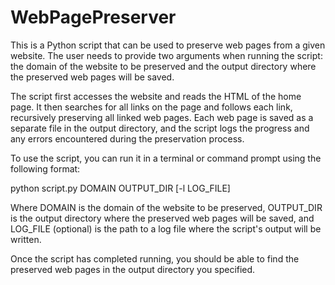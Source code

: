 # WebPagePreserver
This is a Python script that can be used to preserve web pages from a given website. The user needs to provide two arguments when running the script: the domain of the website to be preserved and the output directory where the preserved web pages will be saved.

The script first accesses the website and reads the HTML of the home page. It then searches for all links on the page and follows each link, recursively preserving all linked web pages. Each web page is saved as a separate file in the output directory, and the script logs the progress and any errors encountered during the preservation process.

To use the script, you can run it in a terminal or command prompt using the following format:



python script.py DOMAIN OUTPUT_DIR [-l LOG_FILE]

Where DOMAIN is the domain of the website to be preserved, OUTPUT_DIR is the output directory where the preserved web pages will be saved, and LOG_FILE (optional) is the path to a log file where the script's output will be written.

Once the script has completed running, you should be able to find the preserved web pages in the output directory you specified.
